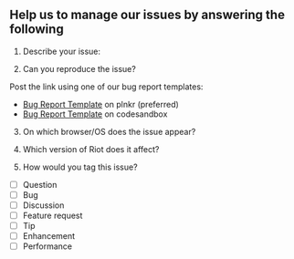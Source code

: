 ## Help us to manage our issues by answering the following

1. Describe your issue:

2. Can you reproduce the issue?

Post the link using one of our bug report templates:

- [Bug Report Template](https://riot.js.org/examples/plunker/?app=bug-reporter) on plnkr (preferred)
- [Bug Report Template](https://codesandbox.io/s/riot-js-9-bug-template-forked-ffm7jf?file=/index.html) on codesandbox

3. On which browser/OS does the issue appear?

4. Which version of Riot does it affect?

5. How would you tag this issue?

- [ ] Question
- [ ] Bug
- [ ] Discussion
- [ ] Feature request
- [ ] Tip
- [ ] Enhancement
- [ ] Performance
